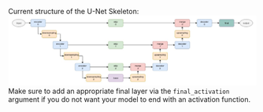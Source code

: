 Current structure of the U-Net Skeleton:
![U-Net_structure.jpg](./U-Net_structure.jpg)
Make sure to add an appropriate final layer via the `final_activation` argument if you do not want your model 
to end with an activation function.

